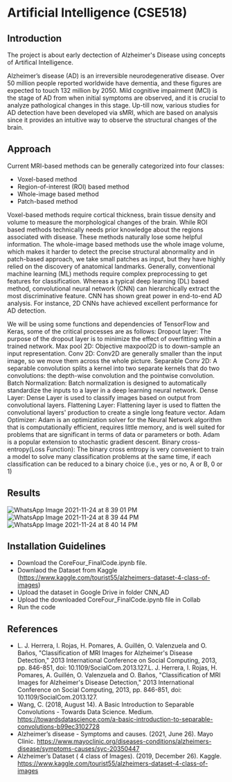 # Artificial Intelligence (CSE518)

## Introduction

The project is about early dectection of Alzheimer's Disease using concepts of Artifical Intelligence. 

Alzheimer’s disease  (AD)  is an irreversible neurodegenerative disease.  Over 50  million people reported worldwide have dementia,  and these figures are expected to touch  132  million by  2050.  Mild cognitive impairment  (MCI)  is the stage of  AD  from when initial symptoms are observed,  and it is crucial to analyze pathological changes in this stage. Up-till now, various studies for  AD  detection have been developed via sMRI, which are based on analysis since it provides an intuitive way to observe the structural changes of the brain.

## Approach

Current MRI-based methods can be generally categorized
into four classes:
- Voxel-based method
- Region-of-interest (ROI) based method
- Whole-image based method
- Patch-based method


Voxel-based methods require cortical thickness, brain tissue density and volume to measure the morphological changes of the brain. While ROI based methods technically needs prior knowledge about the regions associated with disease. These methods naturally lose some helpful information. The whole-image based methods use the whole image volume, which makes it harder to detect the precise structural abnormality and in patch-based approach, we take small patches as input, but they have highly relied on the discovery of anatomical landmarks. Generally, conventional machine learning (ML) methods require complex preprocessing to get features for classification. Whereas a typical deep learning (DL) based method, convolutional neural network (CNN) can hierarchically extract the most discriminative feature.
CNN has shown great power in end-to-end AD analysis. For instance, 2D CNNs have achieved excellent performance for AD detection.

We will be using some functions and dependencies of TensorFlow and Keras, some of the critical processes are as follows:
Dropout layer: The purpose of the dropout layer is to minimize the effect of overfitting within a trained network.
Max pool 2D: Objective maxpool2D is to down-sample an input representation.
Conv 2D: Conv2D are generally smaller than the input image, so we move them across the whole picture.
Separable Conv 2D: A separable convolution splits a kernel into two separate kernels that do two convolutions: the depth-wise convolution and the pointwise convolution.
Batch Normalization: Batch normalization is designed to automatically standardize the inputs to a layer in a deep learning neural network.
Dense Layer: Dense Layer is used to classify images based on output from convolutional layers.
Flattening Layer: Flattening layer is used to flatten the convolutional layers' production to create a single long feature vector.
Adam Optimizer: Adam is an optimization solver for the Neural Network algorithm that is computationally efficient, requires little memory, and is well suited for problems that are significant in terms of data or parameters or both. Adam is a popular extension to stochastic gradient descent.
Binary cross-entropy(Loss Function): The binary cross entropy is very convenient to train a model to solve many classification problems at the same time, if each classification can be reduced to a binary choice (i.e., yes or no, A or B, 0 or 1)

## Results

![WhatsApp Image 2021-11-24 at 8 39 01 PM](https://user-images.githubusercontent.com/68604113/143392241-7d7e0e29-3ea0-44d8-a3ae-186421e925ea.jpeg)
![WhatsApp Image 2021-11-24 at 8 39 44 PM](https://user-images.githubusercontent.com/68604113/143392247-32d950fd-a1d2-4ac6-8796-d8a4eeda13fe.jpeg)
![WhatsApp Image 2021-11-24 at 8 40 14 PM](https://user-images.githubusercontent.com/68604113/143392251-e677f793-5064-4ab6-b24f-437aff266f11.jpeg)

## Installation Guidelines

- Download the CoreFour_FinalCode.ipynb file.
- Downlaod the Dataset from Kaggle (https://www.kaggle.com/tourist55/alzheimers-dataset-4-class-of-images)
- Upload the dataset in Google Drive in folder CNN_AD
- Upload the downloaded CoreFour_FinalCode.ipynb file in Collab
- Run the code

## References

- L. J. Herrera, I. Rojas, H. Pomares, A. Guillén, O. Valenzuela and O. Baños, "Classification of MRI Images for Alzheimer's Disease Detection," 2013 International Conference on Social Computing, 2013, pp. 846-851, doi: 10.1109/SocialCom.2013.127.L. J. Herrera, I. Rojas, H. Pomares, A. Guillén, O. Valenzuela and O. Baños, "Classification of MRI Images for Alzheimer's Disease Detection," 2013 International Conference on Social Computing, 2013, pp. 846-851, doi: 10.1109/SocialCom.2013.127.
- Wang, C. (2018, August 14). A Basic Introduction to Separable Convolutions - Towards Data Science. Medium. https://towardsdatascience.com/a-basic-introduction-to-separable-convolutions-b99ec3102728 
- Alzheimer’s disease - Symptoms and causes. (2021, June 26). Mayo Clinic. https://www.mayoclinic.org/diseases-conditions/alzheimers-disease/symptoms-causes/syc-20350447 
- Alzheimer’s Dataset ( 4 class of Images). (2019, December 26). Kaggle. https://www.kaggle.com/tourist55/alzheimers-dataset-4-class-of-images 
